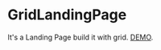 # GridLandingPage
It's a Landing Page build it with grid. [DEMO](https://alangfelix.github.io/GridLandingPage/).
